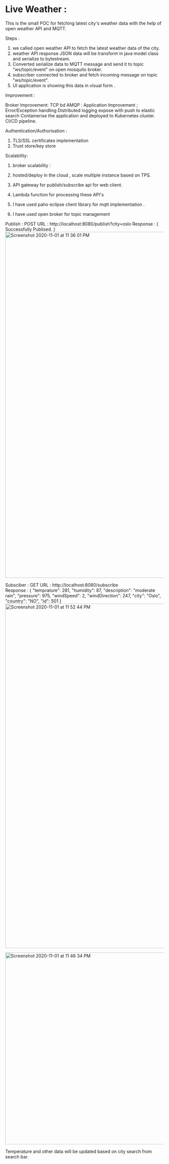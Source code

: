 # Live Weather :

This is the small POC for fetching latest city's weather data with the help of open weather API and MQTT.

Steps : 

1. we called open weather API to fetch the latest weather data of the city.
2. weather API response JSON data will be transform in java model class and serialize to bytestream.
3. Converted serialize data to MQTT message and send it to topic "ws/topic/event" on open mosquito broker.
4. subscriber connected to broker and fetch incoming message on topic "ws/topic/event".
5. UI application is showing this data in visual form .
        
Improvement : 

Broker Improvement: 
TCP bd AMQP :
Application Improvement ; 
Error/Exception handling
Distributed logging expose with push to elastic search
Containerise the application and deployed to Kubernetes cluster.
CI/CD pipeline.

Authentication/Authorisation : 
1. TLS/SSL certificates implementation 
2. Trust store/key store 

Scalability:
1. broker scalability :
2. hosted/deploy in the cloud , scale multiple instance based on TPS.
3. API gateway for publish/subscribe api for web client.
4. Lambda function for processing these API's

1. I have used paho eclipse client library for mqtt implementation .
2. I have used open broker for topic management 

Publish : POST
URL : http://localhost:8080/publish?city=oslo
Response :
{
 Successfully Publised.
}
<img width="1100" alt="Screenshot 2020-11-01 at 11 36 01 PM" src="https://user-images.githubusercontent.com/1383978/97810893-1bfde780-1c9d-11eb-8a92-b721e12cd7ec.png">

Subsciber : GET
URL : http://localhost:8080/subscribe        
Response :
{
    "temprature": 281,
    "humidity": 87,
    "description": "moderate rain",
    "pressure": 975,
    "windSpeed": 2,
    "windDirection": 247,
    "city": "Oslo",
    "country": "NO",
    "id": 501
}
<img width="1095" alt="Screenshot 2020-11-01 at 11 52 44 PM" src="https://user-images.githubusercontent.com/1383978/97810936-62534680-1c9d-11eb-830d-7344d3651620.png">

<img width="610" alt="Screenshot 2020-11-01 at 11 46 34 PM" src="https://user-images.githubusercontent.com/1383978/97810807-83676780-1c9c-11eb-9240-0c368adfa719.png">

Temperature and other data will be updated based on city search from search bar.
